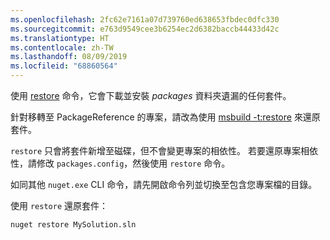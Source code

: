 ```yaml
---
ms.openlocfilehash: 2fc62e7161a07d739760ed638653fbdec0dfc330
ms.sourcegitcommit: e763d9549cee3b6254ec2d6382baccb44433d42c
ms.translationtype: HT
ms.contentlocale: zh-TW
ms.lasthandoff: 08/09/2019
ms.locfileid: "68860564"
---
```

使用 [restore](../../reference/cli-reference/cli-ref-restore.md) 命令，它會下載並安裝 *packages* 資料夾遺漏的任何套件。

針對移轉至 PackageReference 的專案，請改為使用 [msbuild -t:restore](../package-restore.md#restore-using-msbuild) 來還原套件。

`restore` 只會將套件新增至磁碟，但不會變更專案的相依性。 若要還原專案相依性，請修改 `packages.config`，然後使用 `restore` 命令。

如同其他 `nuget.exe` CLI 命令，請先開啟命令列並切換至包含您專案檔的目錄。

使用 `restore` 還原套件：

```cli
nuget restore MySolution.sln
```